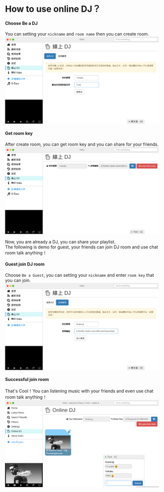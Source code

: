 # How to use online DJ？

#### Choose Be a DJ
You can setting your `nickname` and `room name` then you can create room.  
![onlineDJ](../screenshot/onlineDJ.png)

#### Get room key
After create room, you can get room key and you can share for your friends.  
![getRoomKey](../screenshot/getRoomKey.png)  

Now, you are already a DJ, you can share your playlist.  
The following is demo for guest, your friends can join DJ room and use chat room talk anything！

#### Guest join DJ room
Choose `Be a Guest`, you can setting your `nickname` and enter `room key` that you can join.  
![guest](../screenshot/guest.png)

#### Successful join room
That's Cool！You can listening music with your friends and even use chat room talk anything！  
![successfulJoin](../screenshot/successfulJoin.png)
